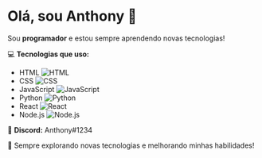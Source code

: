 # Olá, sou Anthony 👋

Sou **programador** e estou sempre aprendendo novas tecnologias!  

💻 **Tecnologias que uso:**
- HTML ![HTML](https://img.shields.io/badge/HTML-E34F26?style=for-the-badge&logo=html5&logoColor=white)
- CSS ![CSS](https://img.shields.io/badge/CSS-1572B6?style=for-the-badge&logo=css3&logoColor=white)
- JavaScript ![JavaScript](https://img.shields.io/badge/JavaScript-F7DF1E?style=for-the-badge&logo=javascript&logoColor=black)
- Python ![Python](https://img.shields.io/badge/Python-3776AB?style=for-the-badge&logo=python&logoColor=white)
- React ![React](https://img.shields.io/badge/React-61DAFB?style=for-the-badge&logo=react&logoColor=black)
- Node.js ![Node.js](https://img.shields.io/badge/Node.js-339933?style=for-the-badge&logo=node.js&logoColor=white)

📱 **Discord:** Anthony#1234  

🚀 Sempre explorando novas tecnologias e melhorando minhas habilidades!
